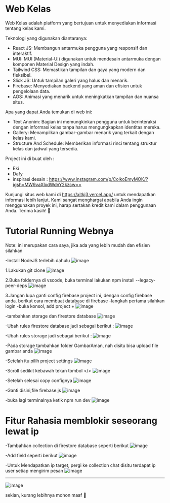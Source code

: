 # Web Kelas
Web Kelas adalah platform yang bertujuan untuk menyediakan informasi tentang kelas kami. 

Teknologi yang digunakan diantaranya: 
- React JS: Membangun antarmuka pengguna yang responsif dan interaktif.
- MUI: MUI (Material-UI) digunakan untuk mendesain antarmuka dengan komponen Material Design yang indah.
- Tailwind CSS: Memastikan tampilan dan gaya yang modern dan fleksibel.
- Slick JS: Untuk tampilan galeri yang halus dan menarik.
- Firebase: Menyediakan backend yang aman dan efisien untuk pengelolaan data.
- AOS: Animasi yang menarik untuk meningkatkan tampilan dan nuansa situs.

Apa yang dapat Anda temukan di web ini:
- Text Anonim: Bagian ini memungkinkan pengguna untuk berinteraksi dengan informasi kelas tanpa harus mengungkapkan identitas mereka.
- Gallery: Menampilkan gambar-gambar menarik yang terkait dengan kelas kami.
- Structure And Schedule: Memberikan informasi rinci tentang struktur kelas dan jadwal yang tersedia.

Project ini di buat oleh :
- Eki
- Dafy
- inspirasi desain : https://www.instagram.com/p/ColkoEmyMOK/?igsh=MW9vaXIxdWdnY2kzcw==

Kunjungi situs web kami di https://xitkj3.vercel.app/ untuk mendapatkan informasi lebih lanjut. Kami sangat menghargai apabila Anda ingin menggunakan proyek ini, harap sertakan kredit kami dalam penggunaan Anda. Terima kasih! 🙏

# Tutorial Running Webnya 
Note: ini merupakan cara saya, jika ada yang lebih mudah dan efisien silahkan

-Install NodeJS terlebih dahulu
![image](https://github.com/EkiZR/Web-Kelas-V2/assets/92925560/59fd1565-d706-47b0-95e2-691b8081aa7b)

1.Lakukan git clone ![image](https://github.com/EkiZR/Web-Kelas-V2/assets/92925560/8f881d1e-353a-47b8-ac6f-fec60c1037dd)

2.Buka foldernya di vscode, buka terminal lakukan npm install --legacy-peer-deps
![image](https://github.com/EkiZR/Web-Kelas-V2/assets/92925560/6d19e7c6-d3cd-457d-9274-7f3058d34bbc)

3.Jangan lupa ganti config firebase project ini, dengan config firebase anda. berikut cara membuat database di firebase
 -langkah pertama silahkan login
 -buka konsol, add project + 
 ![image](https://github.com/EkiZR/Web-Kelas-V2/assets/92925560/35465dfb-ebe7-454f-8257-03ce9d88ac22)
 
-tambahkan storage dan firestore database 
![image](https://github.com/EkiZR/Web-Kelas-V2/assets/92925560/4f770bd6-998d-44a4-b836-1881bd021944)

-Ubah rules firestore database jadi sebagai berikut :
![image](https://github.com/EkiZR/Web-Kelas-V2/assets/92925560/183df580-a341-4cf1-8769-3384ea4f9bab)

-Ubah rules storage jadi sebagai berikut :
![image](https://github.com/EkiZR/Web-Kelas-V2/assets/92925560/507b523e-7d41-4ed5-a875-0d82aac70f6a)

-Pada storage tambahkan folder GambarAman, nah disitu bisa upload file gambar anda
![image](https://github.com/EkiZR/Web-Kelas-V2/assets/92925560/1f3fa75e-2478-4f08-bc9a-a5db7602cc95)

-Setelah itu pilih project settings
![image](https://github.com/EkiZR/Web-Kelas-V2/assets/92925560/677341d3-5b0e-48a7-ae22-f13d26395852)

-Scroll sedikit kebawah tekan tombol </>
![image](https://github.com/EkiZR/Web-Kelas-V2/assets/92925560/a02a3656-9118-4a46-8955-115441cbf42b)

-Setelah selesai copy confignya 
![image](https://github.com/EkiZR/Web-Kelas-V2/assets/92925560/a79ecd78-dd08-4b32-9557-3f599001d739)

-Ganti disini,file firebase.js
![image](https://github.com/EkiZR/Web-Kelas-V2/assets/92925560/c69386fe-814b-4ae5-b526-4ca2ea0414fa)

-buka lagi terminalnya ketik npm run dev
![image](https://github.com/EkiZR/Web-Kelas-V2/assets/92925560/7802b25c-fa5a-4037-a8c2-c36e165159e1)

# Fitur Rahasia memblokir seseorang lewat ip
-Tambahkan collection di firestore database seperti berikut
![image](https://github.com/EkiZR/Web-Kelas-V2/assets/92925560/f92ee3db-9946-4b80-8a09-1ff91a2e9341)

-Add field seperti berikut 
![image](https://github.com/EkiZR/Web-Kelas-V2/assets/92925560/59da4808-8d88-4172-9d23-2b7fbc3e5f9b)

-Untuk Mendapatkan ip target, pergi ke collection chat disitu terdapat ip user setiap mengirim pesan
![image](https://github.com/EkiZR/Web-Kelas-V2/assets/92925560/4e8e29ff-fe7a-4ce6-b771-c62cfe0ccc5e)

------
![image](https://github.com/EkiZR/Web-Kelas-V2/assets/92925560/da0b81c4-a8ff-4f64-a32e-ae4ab59925f2)


sekian, kurang lebihnya mohon maaf 🙏












